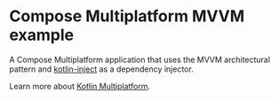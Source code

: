 # Compose Multiplatform MVVM example

A Compose Multiplatform application that uses the MVVM architectural pattern and [kotlin-inject](https://github.com/evant/kotlin-inject) as a dependency injector.

Learn more about [Kotlin Multiplatform](https://www.jetbrains.com/help/kotlin-multiplatform-dev/get-started.html).